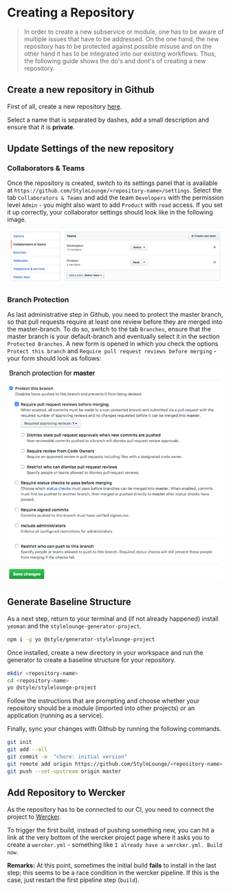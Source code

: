 # Creating a Repository

> In order to create a new subservice or module, one has to be aware of multiple issues that have to be addressed. On the one hand, the new repository has to be protected against possible misuse and on the other hand it has to be integrated into our existing workflows. Thus, the following guide shows the do's and dont's of creating a new repository.

## Create a new repository in Github

First of all, create a new repository [here](https://github.com/organizations/StyleLounge/repositories/new).

Select a name that is separated by dashes, add a small description and ensure that it is **private**.

## Update Settings of the new repository

### Collaborators & Teams

Once the repository is created, switch to its settings panel that is available at `https://github.com/StyleLounge/<repository-name>/settings`. Select the tab `Collaborators & Teams` and add the team `Developers` with the permission level `Admin` - you might also want to add `Product` with `read` access. If you set it up correctly, your collaborator settings should look like in the following image.

![Collaborators Settings](.gitbook/assets/github-settings-collaborators.png)

### Branch Protection

As last administrative step in Github, you need to protect the master branch, so that pull requests require at least one review before they are merged into the master-branch. To do so, switch to the tab `Branches`, ensure that the master branch is your default-branch and eventually select it in the section `Protected Branches`. A new form is opened in which you check the options `Protect this branch` and `Require pull request reviews before merging` - your form should look as follows:

![Branch Protection Settings](.gitbook/assets/github-settings-branch-protection.png)

## Generate Baseline Structure

As a next step, return to your terminal and \(if not already happened\) install `yeoman` and the `stylelounge-generator-project`.

```bash
npm i -g yo @style/generator-stylelounge-project
```

Once installed, create a new directory in your workspace and run the generator to create a baseline structure for your repository.

```bash
mkdir <repository-name>
cd <repository-name>
yo @style/stylelounge-project
```

Follow the instructions that are prompting and choose whether your repository should be a module \(imported into other projects\) or an application \(running as a service\).

Finally, sync your changes with Github by running the following commands.

```bash
git init
git add --all
git commit -m  "chore: initial version"
git remote add origin https://github.com/StyleLounge/<repository-name>
git push --set-upstream origin master
```

## Add Repository to Wercker

As the repository has to be connected to our CI, you need to connect the project to [Wercker](https://stylelounge.atlassian.net/wiki/spaces/PROD/pages/32276490/Wercker).

To trigger the first build, instead of pushing something new, you can hit a link at the very bottom of the wercker project page where it asks you to create a `wercker.yml` - something like `I already have a wercker.yml. Build now`.

**Remarks:** At this point, sometimes the initial build **fails** to install in the last step; this seems to be a race condition in the wercker pipeline. If this is the case, just restart the first pipeline step \(`build`\).

